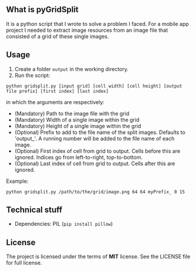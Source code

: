 ## What is pyGridSplit

It is a python script that I wrote to solve a problem I faced. For a mobile app project I needed to extract image resources from an image file that consisted of a grid of these single images.

## Usage

1. Create a folder `output` in the working directory.
2. Run the script:

```
python gridsplit.py [input grid] [cell width] [cell height] [output file prefix] [first index] [last index]
```

in which the arguments are respectively:
- (Mandatory) Path to the image file with the grid
- (Mandatory) Width of a single image within the grid
- (Mandatory) Height of a single image within the grid
- (Optional) Prefix to add to the file name of the split images. Defaults to 'output_'. A running number will be added to the file name of each image.
- (Optional) First index of cell from grid to output. Cells before this are ignored. Indices go from left-to-right, top-to-bottom.
- (Optional) Last index of cell from grid to output. Cells after this are ignored.

Example:
```
python gridsplit.py /path/to/the/grid/image.png 64 64 myPrefix_ 0 15
```

## Technical stuff

-   Dependencies: PIL (`pip install pillow`)

## License

The project is licensed under the terms of **MIT** license. See the LICENSE file for full license.